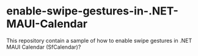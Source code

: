 # enable-swipe-gestures-in-.NET-MAUI-Calendar
This repository contain a sample of how to enable swipe gestures in .NET MAUI Calendar (SfCalendar)? 
